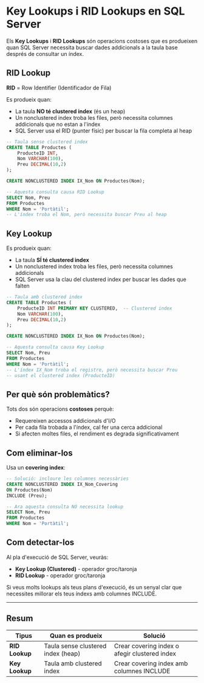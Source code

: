 # Key Lookups i RID Lookups en SQL Server

Els **Key Lookups** i **RID Lookups** són operacions costoses que es produeixen quan SQL Server necessita buscar dades addicionals a la taula base després de consultar un índex.

## RID Lookup

**RID** = Row Identifier (Identificador de Fila)

Es produeix quan:

- La taula **NO té clustered index** (és un heap)
- Un nonclustered index troba les files, però necessita columnes addicionals que no estan a l'índex
- SQL Server usa el RID (punter físic) per buscar la fila completa al heap

```sql
-- Taula sense clustered index
CREATE TABLE Productes (
    ProducteID INT,
    Nom VARCHAR(100),
    Preu DECIMAL(10,2)
);

CREATE NONCLUSTERED INDEX IX_Nom ON Productes(Nom);

-- Aquesta consulta causa RID Lookup
SELECT Nom, Preu 
FROM Productes 
WHERE Nom = 'Portàtil';
-- L'índex troba el Nom, però necessita buscar Preu al heap
```

## Key Lookup

Es produeix quan:
- La taula **SÍ té clustered index**
- Un nonclustered index troba les files, però necessita columnes addicionals
- SQL Server usa la clau del clustered index per buscar les dades que falten

```sql
-- Taula amb clustered index
CREATE TABLE Productes (
    ProducteID INT PRIMARY KEY CLUSTERED,  -- Clustered index
    Nom VARCHAR(100),
    Preu DECIMAL(10,2)
);

CREATE NONCLUSTERED INDEX IX_Nom ON Productes(Nom);

-- Aquesta consulta causa Key Lookup
SELECT Nom, Preu 
FROM Productes 
WHERE Nom = 'Portàtil';
-- L'índex IX_Nom troba el registre, però necessita buscar Preu
-- usant el clustered index (ProducteID)
```

## Per què són problemàtics?

Tots dos són operacions **costoses** perquè:
- Requereixen accessos addicionals d'I/O
- Per cada fila trobada a l'índex, cal fer una cerca addicional
- Si afecten moltes files, el rendiment es degrada significativament

## Com eliminar-los

Usa un **covering index**:

```sql
-- Solució: incloure les columnes necessàries
CREATE NONCLUSTERED INDEX IX_Nom_Covering 
ON Productes(Nom)
INCLUDE (Preu);

-- Ara aquesta consulta NO necessita lookup
SELECT Nom, Preu 
FROM Productes 
WHERE Nom = 'Portàtil';
```

## Com detectar-los

Al pla d'execució de SQL Server, veuràs:
- **Key Lookup (Clustered)** - operador groc/taronja
- **RID Lookup** - operador groc/taronja

Si veus molts lookups als teus plans d'execució, és un senyal clar que necessites millorar els teus índexs amb columnes INCLUDE.

---

## Resum

| Tipus | Quan es produeix | Solució |
|-------|------------------|---------|
| **RID Lookup** | Taula sense clustered index (heap) | Crear covering index o afegir clustered index |
| **Key Lookup** | Taula amb clustered index | Crear covering index amb columnes INCLUDE |
